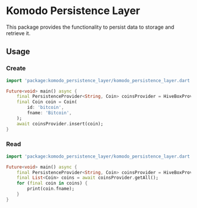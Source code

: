 # Komodo Persistence Layer

This package provides the functionality to persist data to storage and retrieve it.

<!-- ## Features

TODO: List what your package can do. Maybe include images, gifs, or videos. -->

<!-- ## Getting started

TODO: List prerequisites and provide or point to information on how to
start using the package. -->

## Usage

### Create

```dart
import 'package:komodo_persistence_layer/komodo_persistence_layer.dart';

Future<void> main() async {
    final PersistenceProvider<String, Coin> coinsProvider = HiveBoxProvider<String, Coin>();
    final Coin coin = Coin(
        id: 'bitcoin',
        fname: 'Bitcoin',
    );
    await coinsProvider.insert(coin);
}
```

### Read

```dart
import 'package:komodo_persistence_layer/komodo_persistence_layer.dart';

Future<void> main() async {
    final PersistenceProvider<String, Coin> coinsProvider = HiveBoxProvider<String, Coin>();
    final List<Coin> coins = await coinsProvider.getAll();
    for (final coin in coins) {
        print(coin.fname);
    }
}
```

<!-- ## Additional information

TODO: Tell users more about the package: where to find more information, how to 
contribute to the package, how to file issues, what response they can expect 
from the package authors, and more. -->
